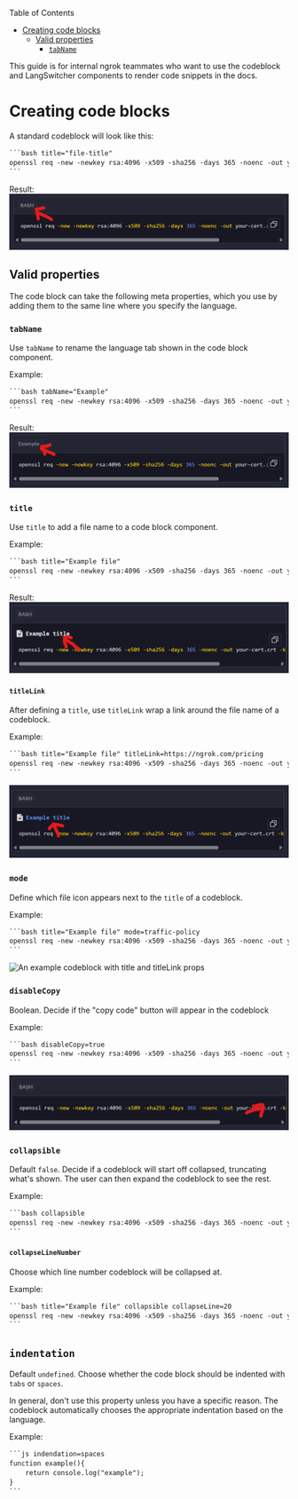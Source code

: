 Table of Contents

- [Creating code blocks](#creating-code-blocks)
  - [Valid properties](#valid-properties)
    - [`tabName`](#-tabname-)

This guide is for internal ngrok teammates who want to use the codeblock and LangSwitcher components to render code snippets in the docs.

# Creating code blocks

A standard codeblock will look like this:

````txt
```bash title="file-title"
openssl req -new -newkey rsa:4096 -x509 -sha256 -days 365 -noenc -out your-cert.crt -keyout your-key.key
```
````

Result:
![An example codeblock](./img/default.png)

## Valid properties

The code block can take the following meta properties, which you use by adding them to the same line where you specify the language.

### `tabName`

Use `tabName` to rename the language tab shown in the code block component.

Example:

````txt
```bash tabName="Example"
openssl req -new -newkey rsa:4096 -x509 -sha256 -days 365 -noenc -out your-cert.crt -keyout your-key.key
```
````

Result:
![Screenshot of a language tab after tabName has been applied](./img/tabNameResult.png)

### `title`

Use `title` to add a file name to a code block component.

Example:

````txt
```bash title="Example file"
openssl req -new -newkey rsa:4096 -x509 -sha256 -days 365 -noenc -out your-cert.crt -keyout your-key.key
```
````

Result:
![An example codeblock with a title prop](./img/titleResult.png)

#### `titleLink`

After defining a `title`, use `titleLink` wrap a link around the file name of a codeblock.

Example:

````txt
```bash title="Example file" titleLink=https://ngrok.com/pricing
openssl req -new -newkey rsa:4096 -x509 -sha256 -days 365 -noenc -out your-cert.crt -keyout your-key.key
```
````

![An example codeblock with title and titleLink props](./img/titleLinkResult.png)

### `mode`

Define which file icon appears next to the `title` of a codeblock.

Example:

````txt
```bash title="Example file" mode=traffic-policy
openssl req -new -newkey rsa:4096 -x509 -sha256 -days 365 -noenc -out your-cert.crt -keyout your-key.key
```
````

![An example codeblock with title and titleLink props](./img/modeResult.png)

### `disableCopy`

Boolean. Decide if the "copy code" button will appear in the codeblock

Example:

````txt
```bash disableCopy=true
openssl req -new -newkey rsa:4096 -x509 -sha256 -days 365 -noenc -out your-cert.crt -keyout your-key.key
```
````

![An example codeblock using the disableCopy prop](./img/disableCopyResult.png)

### `collapsible`

Default `false`. Decide if a codeblock will start off collapsed, truncating what's shown. The user can then expand the codeblock to see the rest.

Example:

````txt
```bash collapsible
openssl req -new -newkey rsa:4096 -x509 -sha256 -days 365 -noenc -out your-cert.crt -keyout your-key.key
```
````

#### `collapseLineNumber`

Choose which line number codeblock will be collapsed at.

Example:

````txt
```bash title="Example file" collapsible collapseLine=20
openssl req -new -newkey rsa:4096 -x509 -sha256 -days 365 -noenc -out your-cert.crt -keyout your-key.key
```
````


## `indentation`

Default `undefined`. Choose whether the code block should be indented with `tabs` or `spaces`.

In general, don't use this property unless you have a specific reason. The codeblock automatically chooses the appropriate indentation based on the language.

Example: 

````txt
```js indendation=spaces
function example(){
	return console.log("example");
}
```
````
